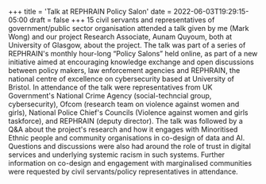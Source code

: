+++
title = 'Talk at REPHRAIN Policy Salon'
date = 2022-06-03T19:29:15-05:00
draft = false
+++
15 civil servants and representatives of government/public sector organisation attended a talk given by me (Mark Wong) and our project Research Associate, Aunam Quyoum, both at University of Glasgow, about the project. The talk was part of a series of REPHRAIN's monthly hour-long “Policy Salons” held online, as part of a new initiative aimed at encouraging knowledge exchange and open discussions between policy makers, law enforcement agencies and REPHRAIN, the national centre of excellence on cybersecurity based at University of Bristol. In attendance of the talk were representatives from UK Government's National Crime Agency (social-techncial group, cybersecurity), Ofcom (research team on violence against women and girls), National Police Chief's Councils (Violence against women and girls taskforce), and REPHRAIN (deputy director). The talk was followed by a Q&A about the project's research and how it engages with Minoritised Ethnic people and community organisations in co-design of data and AI. Questions and discussions were also had around the role of trust in digital services and underlying systemic racism in such systems. Further information on co-design and engagement with marginalised communities were requested by civil servants/policy representatives in attendance.

